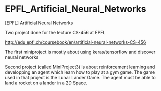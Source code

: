 # EPFL_Artificial_Neural_Networks
[EPFL] Artificial Neural Networks

Two project done for the lecture CS-456 at EPFL

http://edu.epfl.ch/coursebook/en/artificial-neural-networks-CS-456

The first miniproject is mostly about using keras/tensorflow and discover neural networks

Second project (called MiniProject3) is about reinforcement learning and developping an agent which learn how to play at a gym game.
The game used in that project is the Lunar Lander Game. 
The agent must be able to land a rocket on a lander in a 2D Space.
